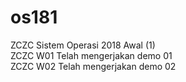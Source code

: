 # os181
ZCZC Sistem Operasi 2018 Awal (1) <br />
ZCZC W01 Telah mengerjakan demo 01 <br />
ZCZC W02 Telah mengerjakan demo 02 <br />
